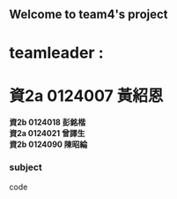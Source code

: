 ## Welcome to team4's project  ##

# teamleader : #
# **資2a 0124007 黃紹恩** #

**資2b 0124018 彭銘楷**<br>
**資2a 0124021 曾譯生**<br>
**資2b 0124090 陳昭綸**<br>

### subject ###

code
